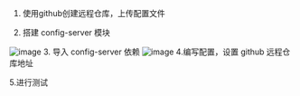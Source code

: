 1. 使用github创建远程仓库，上传配置文件


2. 搭建 config-server 模块

![image](https://github.com/user-attachments/assets/54d0ce39-0462-4e36-aa99-a8982c50c5cd)
3. 导入 config-server 依赖
![image](https://github.com/user-attachments/assets/9bdadf32-9d4f-4810-87a0-538d9de0d3b1)
4.编写配置，设置 github 远程仓库地址

5.进行测试

